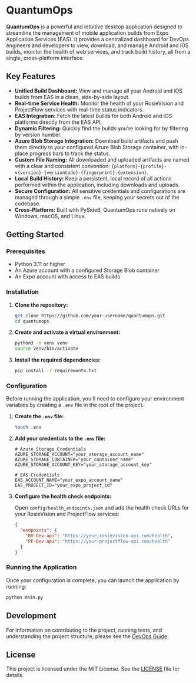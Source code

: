 # QuantumOps

**QuantumOps** is a powerful and intuitive desktop application designed to streamline the management of mobile application builds from Expo Application Services (EAS). It provides a centralized dashboard for DevOps engineers and developers to view, download, and manage Android and iOS builds, monitor the health of web services, and track build history, all from a single, cross-platform interface.

## Key Features

- **Unified Build Dashboard:** View and manage all your Android and iOS builds from EAS in a clean, side-by-side layout.
- **Real-time Service Health:** Monitor the health of your RosieVision and ProjectFlow services with real-time status indicators.
- **EAS Integration:** Fetch the latest builds for both Android and iOS platforms directly from the EAS API.
- **Dynamic Filtering:** Quickly find the builds you're looking for by filtering by version number.
- **Azure Blob Storage Integration:** Download build artifacts and push them directly to your configured Azure Blob Storage container, with in-place progress bars to track the status.
- **Custom File Naming:** All downloaded and uploaded artifacts are named with a clear and consistent convention: `{platform}-{profile}-v{version}-{versionCode}-{fingerprint}.{extension}`.
- **Local Build History:** Keep a persistent, local record of all actions performed within the application, including downloads and uploads.
- **Secure Configuration:** All sensitive credentials and configurations are managed through a simple `.env` file, keeping your secrets out of the codebase.
- **Cross-Platform:** Built with PySide6, QuantumOps runs natively on Windows, macOS, and Linux.

## Getting Started

### Prerequisites

- Python 3.11 or higher
- An Azure account with a configured Storage Blob container
- An Expo account with access to EAS builds

### Installation

1.  **Clone the repository:**
    ```bash
    git clone https://github.com/your-username/quantumops.git
    cd quantumops
    ```

2.  **Create and activate a virtual environment:**
    ```bash
    python3 -m venv venv
    source venv/bin/activate
    ```

3.  **Install the required dependencies:**
    ```bash
    pip install -r requirements.txt
    ```

### Configuration

Before running the application, you'll need to configure your environment variables by creating a `.env` file in the root of the project.

1.  **Create the `.env` file:**
    ```bash
    touch .env
    ```

2.  **Add your credentials to the `.env` file:**

    ```dotenv
    # Azure Storage Credentials
    AZURE_STORAGE_ACCOUNT="your_storage_account_name"
    AZURE_STORAGE_CONTAINER="your_container_name"
    AZURE_STORAGE_ACCOUNT_KEY="your_storage_account_key"

    # EAS Credentials
    EAS_ACCOUNT_NAME="your_expo_account_name"
    EAS_PROJECT_ID="your_expo_project_id"
    ```

3.  **Configure the health check endpoints:**

    Open `config/health_endpoints.json` and add the health check URLs for your RosieVision and ProjectFlow services:

    ```json
    {
      "endpoints": {
        "RV-Dev-api": "https://your-rosievision-api.com/health",
        "PF-Dev-api": "https://your-projectflow-api.com/health"
      }
    }
    ```

### Running the Application

Once your configuration is complete, you can launch the application by running:

```bash
python main.py
```

## Development

For information on contributing to the project, running tests, and understanding the project structure, please see the [DevOps Guide](DEVOPS_GUIDE.md).

## License

This project is licensed under the MIT License. See the [LICENSE](LICENSE) file for details.
